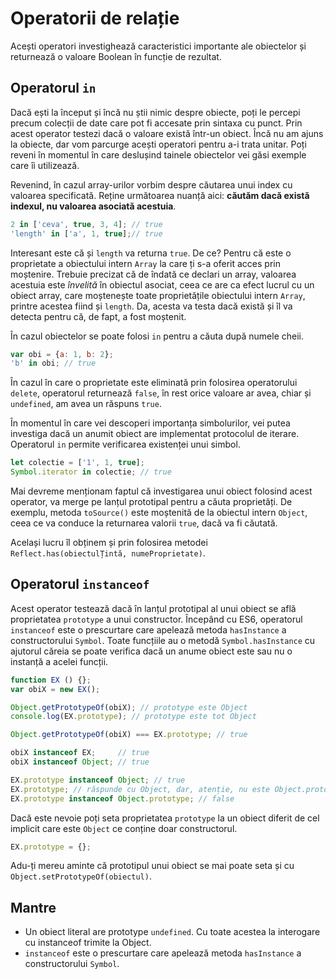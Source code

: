 # Operatorii de relație

Acești operatori investighează caracteristici importante ale obiectelor și returnează o valoare Boolean în funcție de rezultat.

## Operatorul `in`

Dacă ești la început și încă nu știi nimic despre obiecte, poți le percepi precum colecții de date care pot fi accesate prin sintaxa cu punct. Prin acest operator testezi dacă o valoare există într-un obiect. Încă nu am ajuns la obiecte, dar vom parcurge acești operatori pentru a-i trata unitar. Poți reveni în momentul în care deslușind tainele obiectelor vei găsi exemple care îi utilizează.

Revenind, în cazul array-urilor vorbim despre căutarea unui index cu valoarea specificată. Reține următoarea nuanță aici: **căutăm dacă există indexul, nu valoarea asociată acestuia**.

```javascript
2 in ['ceva', true, 3, 4]; // true
'length' in ['a', 1, true];// true
```

Interesant este că și `length` va returna `true`. De ce? Pentru că este o proprietate a obiectului intern `Array` la care ți s-a oferit acces prin moștenire. Trebuie precizat că de îndată ce declari un array, valoarea acestuia este *învelită* în obiectul asociat, ceea ce are ca efect lucrul cu un obiect array, care moștenește toate proprietățile obiectului intern `Array`, printre acestea fiind și `length`. Da, acesta va testa dacă există și îl va detecta pentru că, de fapt, a fost moștenit.

În cazul obiectelor se poate folosi `in` pentru a căuta după numele cheii.

```javascript
var obi = {a: 1, b: 2};
'b' in obi; // true
```

În cazul în care o proprietate este eliminată prin folosirea operatorului `delete`, operatorul returnează `false`, în rest orice valoare ar avea, chiar și `undefined`, am avea un răspuns `true`.

În momentul în care vei descoperi importanța simbolurilor, vei putea investiga dacă un anumit obiect are implementat protocolul de iterare. Operatorul `in` permite verificarea existenței unui simbol.

```javascript
let colectie = ['1', 1, true];
Symbol.iterator in colectie; // true
```

Mai devreme menționam faptul că investigarea unui obiect folosind acest operator, va merge pe lanțul prototipal pentru a căuta proprietăți. De exemplu, metoda `toSource()` este moștenită de la obiectul intern `Object`, ceea ce va conduce la returnarea valorii `true`, dacă va fi căutată.

Același lucru îl obținem și prin folosirea metodei `Reflect.has(obiectulȚintă, numeProprietate)`.

## Operatorul `instanceof`

Acest operator testează dacă în lanțul prototipal al unui obiect se află proprietatea `prototype` a unui constructor. Începând cu ES6, operatorul `instanceof` este o prescurtare care apelează metoda `hasInstance` a constructorului `Symbol`. Toate funcțiile au o metodă `Symbol.hasInstance` cu ajutorul căreia se poate verifica dacă un anume obiect este sau nu o instanță a acelei funcții.

```javascript
function EX () {};
var obiX = new EX();

Object.getPrototypeOf(obiX); // prototype este Object
console.log(EX.prototype); // prototype este tot Object

Object.getPrototypeOf(obiX) === EX.prototype; // true

obiX instanceof EX;     // true
obiX instanceof Object; // true

EX.prototype instanceof Object; // true
EX.prototype; // răspunde cu Object, dar, atenție, nu este Object.prototype
EX.prototype instanceof Object.prototype; // false
```

Dacă este nevoie poți seta proprietatea `prototype` la un obiect diferit de cel implicit care este `Object` ce conține doar constructorul.

```javascript
EX.prototype = {};
```

Adu-ți mereu aminte că prototipul unui obiect se mai poate seta și cu `Object.setPrototypeOf(obiectul)`.

## Mantre

-   Un obiect literal are prototype `undefined`. Cu toate acestea la interogare cu instanceof trimite la Object.
-   `instanceof` este o prescurtare care apelează metoda `hasInstance` a constructorului `Symbol`.

